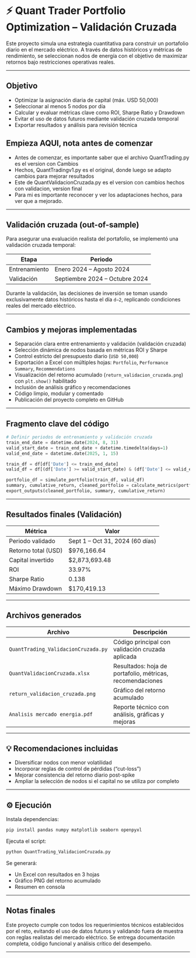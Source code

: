 
# ⚡ Quant Trader Portfolio Optimization – Validación Cruzada

Este proyecto simula una estrategia cuantitativa para construir un portafolio diario en el mercado eléctrico. A través de datos históricos y métricas de rendimiento, se seleccionan nodos de energía con el objetivo de maximizar retornos bajo restricciones operativas reales.

---

## Objetivo

- Optimizar la asignación diaria de capital (máx. USD 50,000)
- Seleccionar al menos 5 nodos por día
- Calcular y evaluar métricas clave como ROI, Sharpe Ratio y Drawdown
- Evitar el uso de datos futuros mediante validación cruzada temporal
- Exportar resultados y análisis para revisión técnica

## Empieza AQUI, nota antes de comenzar
- Antes de comenzar, es importante saber que el archivo QuantTrading.py es el version con Cambios
- Hechos, QuantTradingv1.py es el original, donde luego se adapto cambios para mejorar resultados
- Este de QuantValidacionCruzada.py es el version con cambios hechos con validacion, version final
- Para mi es importante reconocer y ver los adaptaciones hechos, para ver que a mejorado.

---

## Validación cruzada (out-of-sample)

Para asegurar una evaluación realista del portafolio, se implementó una validación cruzada temporal:

| Etapa         | Periodo                      |
|---------------|------------------------------|
| Entrenamiento | Enero 2024 – Agosto 2024     |
| Validación    | Septiembre 2024 – Octubre 2024 |

Durante la validación, las decisiones de inversión se toman usando exclusivamente datos históricos hasta el día `d−2`, replicando condiciones reales del mercado eléctrico.

---

## Cambios y mejoras implementadas

-  Separación clara entre entrenamiento y validación (validación cruzada)
-  Selección dinámica de nodos basada en métricas ROI y Sharpe
-  Control estricto del presupuesto diario (`USD 50,000`)
-  Exportación a Excel con múltiples hojas: `Portfolio`, `Performance Summary`, `Recommendations`
-  Visualización del retorno acumulado (`return_validacion_cruzada.png`) con `plt.show()` habilitado
-  Inclusión de análisis gráfico y recomendaciones
-  Código limpio, modular y comentado
-  Publicación del proyecto completo en GitHub

---

## Fragmento clave del código

```python
# Definir periodos de entrenamiento y validación cruzada
train_end_date = datetime.date(2024, 8, 31)
valid_start_date = train_end_date + datetime.timedelta(days=1)
valid_end_date = datetime.date(2025, 1, 15)

train_df = df[df['Date'] <= train_end_date]
valid_df = df[(df['Date'] >= valid_start_date) & (df['Date'] <= valid_end_date)]

portfolio_df = simulate_portfolio(train_df, valid_df)
summary, cumulative_return, cleaned_portfolio = calculate_metrics(portfolio_df)
export_outputs(cleaned_portfolio, summary, cumulative_return)
```

---

## Resultados finales (Validación)

| Métrica              | Valor                 |
|----------------------|------------------------|
| Periodo validado     | Sept 1 – Oct 31, 2024 (60 días) |
| Retorno total (USD)  | $976,166.64            |
| Capital invertido    | $2,873,693.48          |
| ROI                  | 33.97%                 |
| Sharpe Ratio         | 0.138                  |
| Máximo Drawdown      | $170,419.13            |

---

## Archivos generados

| Archivo                          | Descripción                                        |
|----------------------------------|----------------------------------------------------|
| `QuantTrading_ValidacionCruzada.py` | Código principal con validación cruzada aplicada   |
| `QuantValidacionCruzada.xlsx`   | Resultados: hoja de portafolio, métricas, recomendaciones |
| `return_validacion_cruzada.png` | Gráfico del retorno acumulado                      |
| `Analisis mercado energia.pdf`  | Reporte técnico con análisis, gráficas y mejoras   |

---

## 💡 Recomendaciones incluidas

- Diversificar nodos con menor volatilidad
- Incorporar reglas de control de pérdidas (“cut-loss”)
- Mejorar consistencia del retorno diario post-spike
- Ampliar la selección de nodos si el capital no se utiliza por completo

---

## ⚙️ Ejecución

Instala dependencias:

```bash
pip install pandas numpy matplotlib seaborn openpyxl
```

Ejecuta el script:

```bash
python QuantTrading_ValidacionCruzada.py
```

Se generará:
- Un Excel con resultados en 3 hojas
- Gráfico PNG del retorno acumulado
- Resumen en consola

---

## Notas finales

Este proyecto cumple con todos los requerimientos técnicos establecidos por el reto, evitando el uso de datos futuros y validando fuera de muestra con reglas realistas del mercado eléctrico. Se entrega documentación completa, código funcional y análisis crítico del desempeño.

---


